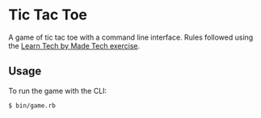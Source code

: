 # Tic Tac Toe

A game of tic tac toe with a command line interface. Rules followed using the [Learn Tech by Made Tech exercise](https://learn.madetech.com/sparring/tic-tac-toe/).

## Usage

To run the game with the CLI:

```bash
$ bin/game.rb
```